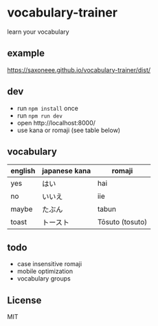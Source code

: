 # vocabulary-trainer

learn your vocabulary

## example

https://saxoneee.github.io/vocabulary-trainer/dist/

## dev

* run `npm install` once
* run `npm run dev`
* open http://localhost:8000/
* use kana or romaji (see table below)

## vocabulary

| english        | japanese kana | romaji  |
| ------------- |-------------| ----- |
| yes      | はい | hai |
| no      | いいえ | iie |
| maybe      | たぶん | tabun |
| toast      | トースト | Tōsuto (tosuto) |

## todo

* case insensitive romaji
* mobile optimization
* vocabulary groups

## License

MIT
